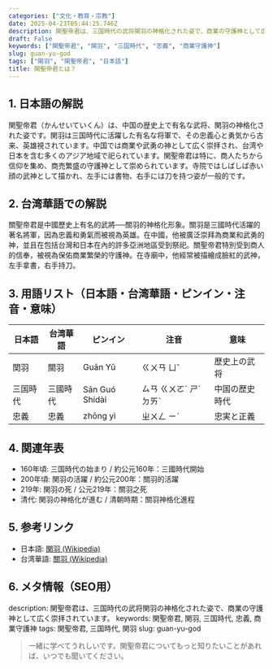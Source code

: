 ```yaml
---
categories: ["文化・教育・宗教"]
date: 2025-04-23T05:44:25.746Z
description: 関聖帝君は、三国時代の武将関羽の神格化された姿で、商業の守護神として広く崇拝されています。
draft: False
keywords: ["関聖帝君", "関羽", "三国時代", "忠義", "商業守護神"]
slug: guan-yu-god
tags: ["関羽", "関聖帝君", "日本語"]
title: 関聖帝君とは？
---
```




## 1. 日本語の解説
関聖帝君（かんせいていくん）は、中国の歴史上で有名な武将、関羽の神格化された姿です。関羽は三国時代に活躍した有名な将軍で、その忠義心と勇気から古来、英雄視されています。中国では商業や武勇の神として広く崇拝され、台湾や日本を含む多くのアジア地域で祀られています。関聖帝君は特に、商人たちから信仰を集め、商売繁盛の守護神として崇められています。寺院ではしばしば赤い顔の武神として描かれ、左手には書物、右手には刀を持つ姿が一般的です。

## 2. 台湾華語での解説  
關聖帝君是中國歷史上有名的武將──關羽的神格化形象。關羽是三國時代活躍的著名將軍，因為忠義和勇氣而被視為英雄。在中國，他被廣泛崇拜為商業和武勇的神，並且在包括台灣和日本在內的許多亞洲地區受到祭祀。關聖帝君特別受到商人的信奉，被視為保佑商業繁榮的守護神。在寺廟中，他經常被描繪成臉紅的武神，左手拿書，右手持刀。

## 3. 用語リスト（日本語・台湾華語・ピンイン・注音・意味）

| 日本語  | 台湾華語  | ピンイン   | 注音    | 意味                 |
|---------|-----------|------------|----------|----------------------|
| 関羽    | 關羽      | Guān Yǔ    | ㄍㄨㄢ ㄩˇ  | 歴史上の武将           |
| 三国時代 | 三國時代  | Sān Guó Shídài | ㄙㄢ ㄍㄨㄛˊ ㄕˊ ㄉㄞˋ | 中国の歴史時代        |
| 忠義    | 忠義      | zhōng yì   | ㄓㄨㄥ ㄧˋ | 忠実と正義            |

## 4. 関連年表

- 160年頃: 三国時代の始まり  / 約公元160年：三國時代開始
- 200年頃: 関羽の活躍  / 約公元200年：關羽的活躍
- 219年: 関羽の死  / 公元219年：關羽之死
- 清代: 関羽の神格化が進む  / 清朝時期：關羽神格化進程

## 5. 参考リンク  
- 日本語: [関羽 (Wikipedia)](https://ja.wikipedia.org/wiki/%E9%96%A2%E7%BE%BD)
- 台湾華語: [關羽 (Wikipedia)](https://zh.wikipedia.org/wiki/%E9%97%9C%E7%BE%BD)

## 6. メタ情報（SEO用） 
description: 関聖帝君は、三国時代の武将関羽の神格化された姿で、商業の守護神として広く崇拝されています。
keywords: 関聖帝君, 関羽, 三国時代, 忠義, 商業守護神
tags: 関聖帝君, 三国時代, 関羽
slug: guan-yu-god

>一緒に学べてうれしいです。関聖帝君についてもっと知りたいことがあれば、いつでも聞いてください。